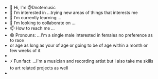 - 👋 Hi, I’m @Dnotemusic
- 👀 I’m interested in ...trying new areas of things that interests me
- 🌱 I’m currently learning ...
- 💞️ I’m looking to collaborate on ...
- 📫 How to reach me ...
- 😄 Pronouns: ...I'm a single  male interested in females  no preference as to race
- or age as long as your of age or going to be of age within  a month or few weeks of it
- 
- ⚡ Fun fact: ...I'm a musician  and recording artist but I also take me skills to art related projects  as well
- 

<!---
Dnotemusic/Dnotemusic is a ✨ special ✨ repository because its `README.md` (this file) appears on your GitHub profile.
You can click the Preview link to take a look at your changes.
--->
